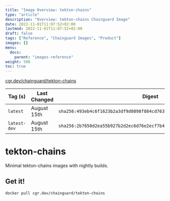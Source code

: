 ```yaml
---
title: "Image Overview: tekton-chains"
type: "article"
description: "Overview: tekton-chains Chainguard Image"
date: 2022-11-01T11:07:52+02:00
lastmod: 2022-11-01T11:07:52+02:00
draft: false
tags: ["Reference", "Chainguard Images", "Product"]
images: []
menu:
  docs:
    parent: "images-reference"
weight: 500
toc: true
---
```


[cgr.dev/chainguard/tekton-chains](https://github.com/chainguard-images/images/tree/main/images/tekton-chains)

| Tag (s)       | Last Changed | Digest                                                                    |
|---------------|--------------|---------------------------------------------------------------------------|
|  `latest`     | August 15th  | `sha256:493eb4c6f1623b2a3df9d0898f884cd7631c7c2d2ac1c69e1c3f0bb609c29aaa` |
|  `latest-dev` | August 15th  | `sha256:2b7650d2ea55b927b2d2ec6d76e2ecf7b463383e46109929591ffd670afa7775` |

# tekton-chains

Minimal tekton-chains images with nightly builds.

## Get it!

```shell
docker pull cgr.dev/chainguard/tekton-chains
```
